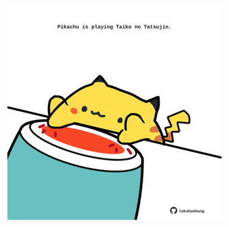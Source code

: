 <!-- built at 08/05/2025, 16:00:35 UTC -->
<p align="center">
  <img width="500" height="500" src="./ReadmeImage.svg">
</p>
